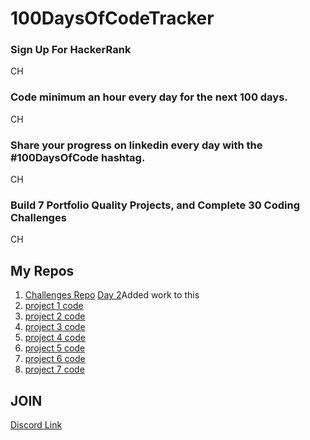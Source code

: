 # 100DaysOfCodeTracker

### Sign Up For HackerRank
CH
### Code minimum an hour every day for the next 100 days.
CH
### Share your progress on linkedin every day with the #100DaysOfCode hashtag.
CH
### Build 7 Portfolio Quality Projects, and Complete 30 Coding Challenges
CH


## My Repos
 1. [Challenges Repo](https://github.com/coachhoward/100DaysOfCodeTracker)
 [Day 2](https://github.com/coachhoward/crud_frt_app)Added work to this
 1. [project 1 code]()
 1. [project 2 code]()
 1. [project 3 code]()
 1. [project 4 code]()
 1. [project 5 code]()
 1. [project 6 code]()
 1. [project 7 code]()

## JOIN
[Discord Link](https://discord.gg/wJ4y2Jc)

